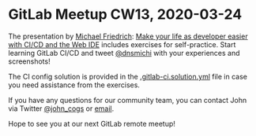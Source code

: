 # GitLab Meetup CW13, 2020-03-24

The presentation by [Michael Friedrich](https://gitlab.com/dnsmichi): [Make your life as developer easier with CI/CD and the Web IDE](https://docs.google.com/presentation/d/1scYkmV4Xdfj-8iwwpEiLCe0vBfpAdrL5pyA2w1Fgnf0/edit?usp=sharing) includes exercises for self-practice. Start learning GitLab CI/CD and tweet [@dnsmichi](https://twitter.com/dnsmichi) with your experiences and screenshots!

The CI config solution is provided in the [.gitlab-ci.solution.yml](.gitlab-ci.solution.yml) file in case you need assistance from the exercises.

If you have any questions for our community team, you can contact John via Twitter [@john_cogs](https://twitter.com/john_cogs) or [email](mailto:evangelists@gitlab.com).

Hope to see you at our next GitLab remote meetup!

